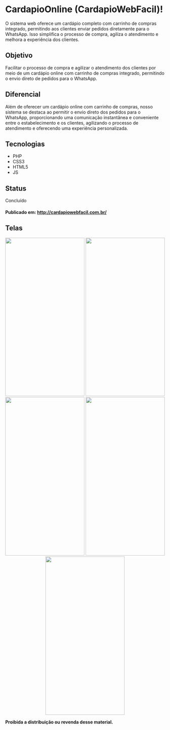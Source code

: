 # CardapioOnline (CardapioWebFacil)!

O sistema web oferece um cardápio completo com carrinho de compras integrado, permitindo aos clientes enviar pedidos diretamente para o WhatsApp. Isso simplifica o processo de compra, agiliza o atendimento e melhora a experiência dos clientes.

## Objetivo

Facilitar o processo de compra e agilizar o atendimento dos clientes por meio de um cardápio online com carrinho de compras integrado, permitindo o envio direto de pedidos para o WhatsApp.

## Diferencial

Além de oferecer um cardápio online com carrinho de compras, nosso sistema se destaca ao permitir o envio direto dos pedidos para o WhatsApp, proporcionando uma comunicação instantânea e conveniente entre o estabelecimento e os clientes, agilizando o processo de atendimento e oferecendo uma experiência personalizada.

## Tecnologias

* PHP
* CSS3
* HTML5
* JS
  
## Status

Concluído

#### **Publicado em:** http://cardapiowebfacil.com.br/

## Telas

<p align="center">
<img src="./img/splash_screen.jpg" width="250" height="500"/>
<img src="./img/login.jpg" width="250" height="500"/>
<img src="./img/register_user.jpg" width="250" height="500"/>
<img src="./img/register_service.jpg" width="250" height="500"/>
<img src="./img/learn_subject.jpg" width="250" height="500"/>
</p>

**Proibida a distribuição ou revenda desse material.**
